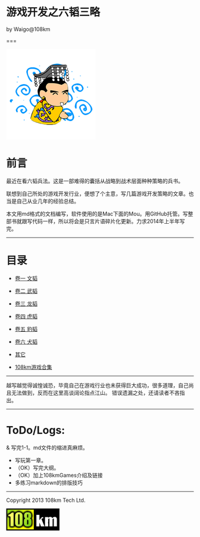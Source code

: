 游戏开发之六韬三略
=====

by Waigo@108km

===

![image](../images/108km_logo_king.png)


# 前言

最近在看六韬兵法。这是一部难得的囊括从战略到战术层面种种策略的兵书。

联想到自己所处的游戏开发行业，便想了个主意，写几篇游戏开发策略的文章。也当是自己从业几年的经验总结。

本文用md格式的文档编写，软件使用的是Mac下面的Mou。用GitHub托管。写整部书就跟写代码一样，所以将会是只言片语碎片化更新。力求2014年上半年写完。




--------

# 目录

* [卷一 文韬](e01.md)
* [卷二 武韬](e02.md)
* [卷三 龙韬](e03.md)
* [卷四 虎韬](e04.md) 
* [卷五 豹韬](e05.md)
* [卷六 犬韬](e06.md)
* [其它](others.md)

* [108km游戏合集](../108km_all_games.md)

--------



越写越觉得诚惶诚恐，毕竟自己在游戏行业也未获得巨大成功，很多道理，自己尚且无法做到，反而在这里高谈阔论指点江山。
错误遗漏之处，还请读者不吝指出。

------

# ToDo/Logs:

& 写完1-1。md文件的缩进真麻烦。
* 写玩第一章。
* （OK）写完大纲。
* （OK）加上108kmGames介绍及链接
* 多练习markdown的排版技巧

-------

Copyright 2013 108km Tech Ltd.

![image](../images/108km_logo_small.png)
